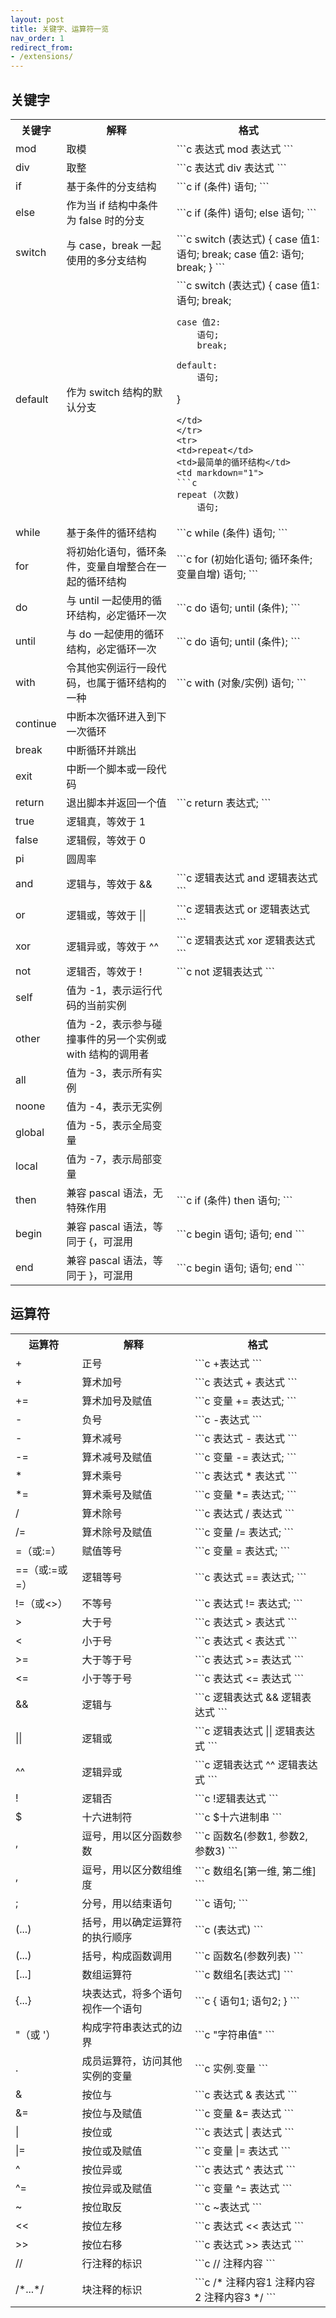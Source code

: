 ```yaml
---
layout: post
title: 关键字、运算符一览
nav_order: 1
redirect_from:
- /extensions/
---
```


## 关键字

<table>
<tr>
<th>关键字</th>
<th>解释</th>
<th>格式</th>
</tr>
<tr>
<td>mod</td>
<td>取模</td>
<td markdown="1">
```c
表达式 mod 表达式
```
</td>
</tr>
<tr>
<td>div</td>
<td>取整</td>
<td markdown="1">
```c
表达式 div 表达式
```
</td>
</tr>
<tr>
<td>if</td>
<td>基于条件的分支结构</td>
<td markdown="1">
```c
if (条件)
    语句;
```
</td>
</tr>
<tr>
<td>else</td>
<td>作为当 if 结构中条件为 false 时的分支</td>
<td markdown="1">
```c
if (条件)
    语句;
else
    语句;
```
</td>
</tr>
<tr>
<td>switch</td>
<td>与 case，break 一起使用的多分支结构</td>
<td markdown="1">
```c
switch (表达式)
{
    case 值1:
        语句;
        break;
    case 值2:
        语句;
        break;
}
```
</td>
</tr>
<tr>
<td>default</td>
<td>作为 switch 结构的默认分支</td>
<td markdown="1">
```c
switch (表达式)
{
    case 值1:
        语句;
        break;

    case 值2:
        语句;
        break;

    default:
        语句;
}
```
</td>
</tr>
<tr>
<td>repeat</td>
<td>最简单的循环结构</td>
<td markdown="1">
```c
repeat (次数)
    语句;
```
</td>
</tr>
<tr>
<td>while</td>
<td>基于条件的循环结构</td>
<td markdown="1">
```c
while (条件)
    语句;
```
</td>
</tr>
<tr>
<td>for</td>
<td>将初始化语句，循环条件，变量自增整合在一起的循环结构</td>
<td markdown="1">
```c
for (初始化语句; 循环条件; 变量自增)
    语句;
```
</td>
</tr>
<tr>
<td>do</td>
<td>与 until 一起使用的循环结构，必定循环一次</td>
<td markdown="1">
```c
do
    语句;
until (条件);
```
</td>
</tr>
<tr>
<td>until</td>
<td>与 do 一起使用的循环结构，必定循环一次</td>
<td markdown="1">
```c
do
    语句;
until (条件);
```
</td>
</tr>
<tr>
<td>with</td>
<td>令其他实例运行一段代码，也属于循环结构的一种</td>
<td markdown="1">
```c
with (对象/实例)
    语句;
```
</td>
</tr>
<tr>
<td>continue</td>
<td>中断本次循环进入到下一次循环</td>
<td></td>
</tr>
<tr>
<td>break</td>
<td>中断循环并跳出</td>
<td></td>
</tr>
<tr>
<td>exit</td>
<td>中断一个脚本或一段代码</td>
<td></td>
</tr>
<tr>
<td>return</td>
<td>退出脚本并返回一个值</td>
<td markdown="1">
```c
return 表达式;
```
</td>
</tr>
<tr>
<td>true</td>
<td>逻辑真，等效于 1</td>
<td></td>
</tr>
<tr>
<td>false</td>
<td>逻辑假，等效于 0</td>
<td></td>
</tr>
<tr>
<td>pi</td>
<td>圆周率</td>
<td></td>
</tr>
<tr>
<td>and</td>
<td>逻辑与，等效于 &&</td>
<td markdown="1">
```c
逻辑表达式 and 逻辑表达式
```
</td>
</tr>
<tr>
<td>or</td>
<td>逻辑或，等效于 ||</td>
<td markdown="1">
```c
逻辑表达式 or 逻辑表达式
```
</td>
</tr>
<tr>
<td>xor</td>
<td>逻辑异或，等效于 ^^</td>
<td markdown="1">
```c
逻辑表达式 xor 逻辑表达式
```
</td>
</tr>
<tr>
<td>not</td>
<td>逻辑否，等效于 !</td>
<td markdown="1">
```c
not 逻辑表达式
```
</td>
</tr>
<tr>
<td>self</td>
<td>值为 -1，表示运行代码的当前实例</td>
<td></td>
</tr>
<tr>
<td>other</td>
<td>值为 -2，表示参与碰撞事件的另一个实例或 with 结构的调用者</td>
<td></td>
</tr>
<tr>
<td>all</td>
<td>值为 -3，表示所有实例</td>
<td></td>
</tr>
<tr>
<td>noone</td>
<td>值为 -4，表示无实例</td>
<td></td>
</tr>
<tr>
<td>global</td>
<td>值为 -5，表示全局变量</td>
<td></td>
</tr>
<tr>
<td>local</td>
<td>值为 -7，表示局部变量</td>
<td></td>
</tr>
<tr>
<td>then</td>
<td>兼容 pascal 语法，无特殊作用</td>
<td markdown="1">
```c
if (条件) then
    语句;
```
</td>
</tr>
<tr>
<td>begin</td>
<td>兼容 pascal 语法，等同于 {，可混用</td>
<td markdown="1">
```c
begin
    语句;
    语句;
end
```
</td>
</tr>
<tr>
<td>end</td>
<td>兼容 pascal 语法，等同于 }，可混用</td>
<td markdown="1">
```c
begin
    语句;
    语句;
end
```
</td>
</tr>
</table>

## 运算符

<table>
<tr>
<th>运算符</th>
<th>解释</th>
<th>格式</th>
</tr>
<tr>
<td>+</td>
<td>正号</td>
<td markdown="1">
```c
+表达式
```
</td>
</tr>
<tr>
<td>+</td>
<td>算术加号</td>
<td markdown="1">
```c
表达式 + 表达式
```
</td>
</tr>
<tr>
<td>+=</td>
<td>算术加号及赋值</td>
<td markdown="1">
```c
变量 += 表达式;
```
</td>
</tr>
<tr>
<td>-</td>
<td>负号</td>
<td markdown="1">
```c
-表达式
```
</td>
</tr>
<tr>
<td>-</td>
<td>算术减号</td>
<td markdown="1">
```c
表达式 - 表达式
```
</td>
</tr>
<tr>
<td>-=</td>
<td>算术减号及赋值</td>
<td markdown="1">
```c
变量 -= 表达式;
```
</td>
</tr>
<tr>
<td>*</td>
<td>算术乘号</td>
<td markdown="1">
```c
表达式 * 表达式
```
</td>
</tr>
<tr>
<td>*=</td>
<td>算术乘号及赋值</td>
<td markdown="1">
```c
变量 *= 表达式;
```
</td>
</tr>
<tr>
<td>/</td>
<td>算术除号</td>
<td markdown="1">
```c
表达式 / 表达式
```
</td>
</tr>
<tr>
<td>/=</td>
<td>算术除号及赋值</td>
<td markdown="1">
```c
变量 /= 表达式;
```
</td>
</tr>
<tr>
<td>=（或:=）</td>
<td>赋值等号</td>
<td markdown="1">
```c
变量 = 表达式;
```
</td>
</tr>
<tr>
<td>==（或:=或=）</td>
<td>逻辑等号</td>
<td markdown="1">
```c
表达式 == 表达式;
```
</td>
</tr>
<tr>
<td>!=（或<>）</td>
<td>不等号</td>
<td markdown="1">
```c
表达式 != 表达式;
```
</td>
</tr>
<tr>
<td>></td>
<td>大于号</td>
<td markdown="1">
```c
表达式 > 表达式
```
</td>
</tr>
<tr>
<td><</td>
<td>小于号</td>
<td markdown="1">
```c
表达式 < 表达式
```
</td>
</tr>
<tr>
<td>>=</td>
<td>大于等于号</td>
<td markdown="1">
```c
表达式 >= 表达式
```
</td>
</tr>
<tr>
<td><=</td>
<td>小于等于号</td>
<td markdown="1">
```c
表达式 <= 表达式
```
</td>
</tr>
<tr>
<td>&&</td>
<td>逻辑与</td>
<td markdown="1">
```c
逻辑表达式 && 逻辑表达式
```
</td>
</tr>
<tr>
<td>||</td>
<td>逻辑或</td>
<td markdown="1">
```c
逻辑表达式 || 逻辑表达式
```
</td>
</tr>
<tr>
<td>^^</td>
<td>逻辑异或</td>
<td markdown="1">
```c
逻辑表达式 ^^ 逻辑表达式
```
</td>
</tr>
<tr>
<td>!</td>
<td>逻辑否</td>
<td markdown="1">
```c
!逻辑表达式
```
</td>
</tr>
<tr>
<td>$</td>
<td>十六进制符</td>
<td markdown="1">
```c
$十六进制串
```
</td>
</tr>
<tr>
<td>,</td>
<td>逗号，用以区分函数参数</td>
<td markdown="1">
```c
函数名(参数1, 参数2, 参数3)
```
</td>
</tr>
<tr>
<td>,</td>
<td>逗号，用以区分数组维度</td>
<td markdown="1">
```c
数组名[第一维, 第二维]
```
</td>
</tr>
<tr>
<td>;</td>
<td>分号，用以结束语句</td>
<td markdown="1">
```c
语句;
```
</td>
</tr>
<tr>
<td>(...)</td>
<td>括号，用以确定运算符的执行顺序</td>
<td markdown="1">
```c
(表达式)
```
</td>
</tr>
<tr>
<td>(...)</td>
<td>括号，构成函数调用</td>
<td markdown="1">
```c
函数名(参数列表)
```
</td>
</tr>
<tr>
<td>[...]</td>
<td>数组运算符</td>
<td markdown="1">
```c
数组名[表达式]
```
</td>
</tr>
<tr>
<td>{...}</td>
<td>块表达式，将多个语句视作一个语句</td>
<td markdown="1">
```c
{
    语句1;
    语句2;
}
```
</td>
</tr>
<tr>
<td>"（或 '）</td>
<td>构成字符串表达式的边界</td>
<td markdown="1">
```c
"字符串值"
```
</td>
</tr>
<tr>
<td>.</td>
<td>成员运算符，访问其他实例的变量</td>
<td markdown="1">
```c
实例.变量
```
</td>
</tr>
<tr>
<td>&</td>
<td>按位与</td>
<td markdown="1">
```c
表达式 & 表达式
```
</td>
</tr>
<tr>
<td>&=</td>
<td>按位与及赋值</td>
<td markdown="1">
```c
变量 &= 表达式
```
</td>
</tr>
<tr>
<td>|</td>
<td>按位或</td>
<td markdown="1">
```c
表达式 | 表达式
```
</td>
</tr>
<tr>
<td>|=</td>
<td>按位或及赋值</td>
<td markdown="1">
```c
变量 |= 表达式
```
</td>
</tr>
<tr>
<td>^</td>
<td>按位异或</td>
<td markdown="1">
```c
表达式 ^ 表达式
```
</td>
</tr>
<tr>
<td>^=</td>
<td>按位异或及赋值</td>
<td markdown="1">
```c
变量 ^= 表达式
```
</td>
</tr>
<tr>
<td>~</td>
<td>按位取反</td>
<td markdown="1">
```c
~表达式
```
</td>
</tr>
<tr>
<td><<</td>
<td>按位左移</td>
<td markdown="1">
```c
表达式 << 表达式
```
</td>
</tr>
<tr>
<td>>></td>
<td>按位右移</td>
<td markdown="1">
```c
表达式 >> 表达式
```
</td>
</tr>
<tr>
<td>//</td>
<td>行注释的标识</td>
<td markdown="1">
```c
// 注释内容
```
</td>
</tr>
<tr>
<td>/*...*/</td>
<td>块注释的标识</td>
<td markdown="1">
```c
/* 
注释内容1
注释内容2
注释内容3 
*/
```
</td>
</tr>
</table>

